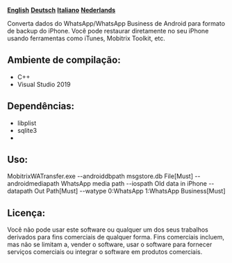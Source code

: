 **[English](README.md)** **[Deutsch](README-de.md)** **[Italiano](README-it.md)** **[Nederlands](README-nl.md)**


Converta dados do WhatsApp/WhatsApp Business de Android para formato de backup do iPhone. Você pode restaurar diretamente no seu iPhone usando ferramentas como iTunes, Mobitrix Toolkit, etc.

## Ambiente de compilação:
- C++
- Visual Studio 2019
##  Dependências:

- libplist
- sqlite3
- 
## Uso:
MobitrixWATransfer.exe 
--androiddbpath msgstore.db File[Must] 
--androidmediapath WhatsApp media path 
--iospath Old data in iPhone 
--datapath Out Path[Must] 
--watype 0:WhatsApp 1:WhatsApp Business[Must]

## Licença:
Você não pode usar este software ou qualquer um dos seus trabalhos derivados para fins comerciais de qualquer forma. Fins comerciais incluem, mas não se limitam a, vender o software, usar o software para fornecer serviços comerciais ou integrar o software em produtos comerciais.